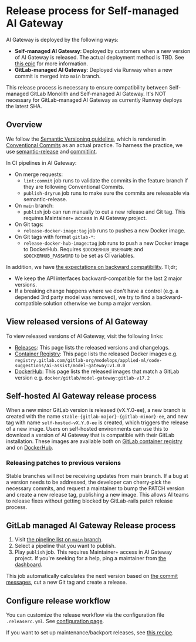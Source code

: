 # Release process for Self-managed AI Gateway

AI Gateway is deployed by the following ways:

- **Self-managed AI Gateway**: Deployed by customers when a new version of AI Gateway is released. The actual deployment method is TBD. See [this epic](https://gitlab.com/groups/gitlab-org/-/epics/13393) for more information.
- **GitLab-managed AI Gateway**: Deployed via Runway when a new commit is merged into `main` branch.

This release process is necessary to ensure compatibility between Self-managed GitLab Monolith and Self-managed AI Gateway.
It's NOT necessary for GitLab-managed AI Gateway as currently Runway deploys the latest SHA.

## Overview

We follow the [Semantic Versioning guideline](https://semver.org/),
which is rendered in [Conventional Commits](https://www.conventionalcommits.org/en) as an actual practice.
To harness the practice, we use [semantic-release](https://github.com/semantic-release/semantic-release) and [commitlint](https://github.com/conventional-changelog/commitlint).

In CI pipelines in AI Gateway:

- On merge requests:
  - `lint:commit` job runs to validate the commits in the feature branch if they are following Conventional Commits.
  - `publish-dryrun` job runs to make sure the commits are releasable via semantic-release.
- On `main` branch:
  - `publish` job can run manually to cut a new release and Git tag. This requires Maintainer+ access in AI Gateway project.
- On Git tags:
  - `release-docker-image:tag` job runs to pushes a new Docker image.
- On Git tags with format `gitlab-*`:
  - `release-docker-hub-image:tag` job runs to push a new Docker image to DockerHub. Requires `$DOCKERHUB_USERNAME` and `$DOCKERHUB_PASSWORD` to be set as CI variables.

In addition, we have [the expectations on backward compatibility](https://docs.gitlab.com/ee/architecture/blueprints/ai_gateway/#basic-stable-api-for-the-ai-gateway).
Tl;dr;

- We keep the API interfaces backward-compatible for the last 2 major versions.
- If a breaking change happens where we don't have a control (e.g. a depended 3rd party model was removed), we try to find a backward-compatible solution otherwise we bump a major version.

## View released versions of AI Gateway

To view released versions of AI Gateway, visit the following links:

- [Releases](https://gitlab.com/gitlab-org/modelops/applied-ml/code-suggestions/ai-assist/-/releases): This page lists the released versions and changelogs.
- [Container Registry](https://gitlab.com/gitlab-org/modelops/applied-ml/code-suggestions/ai-assist/container_registry): This page lists the released Docker images e.g. `registry.gitlab.com/gitlab-org/modelops/applied-ml/code-suggestions/ai-assist/model-gateway:v1.0.0`
- [DockerHub](https://gitlab.com/gitlab-org/modelops/applied-ml/code-suggestions/ai-assist/container_registry): This page lists the released images that match a GitLab version e.g. `docker/gitlab/model-gateway:gitlab-v17.2`

## Self-hosted AI Gateway release process

When a new minor GitLab version is released (vX.Y.0-ee), a new branch is created with the name `stable-{gitlab-major}-{gitlab-minor}-ee`, and new tag with name `self-hosted-vX.Y.0-ee` is created, which triggers the release of a new image. Users on self-hosted environments can use this to download a version of AI Gateway that is compatible with their GitLab installation. These images are available both on
[GitLab container registry](https://gitlab.com/gitlab-org/modelops/applied-ml/code-suggestions/ai-assist/container_registry/3809284)
and on [DockerHub](https://hub.docker.com/repository/docker/gitlab/model-gateway/tags).

### Releasing patches to previous versions

Stable branches will not be receiving updates from main branch. If a bug at a version needs to be addressed, the developer can cherry-pick the necessary commits, and request a maintainer to bump the PATCH version and create a new release tag, publishing a new image. This allows AI teams to release fixes without getting blocked by GitLab-rails patch release process.

## GitLab managed AI Gateway Release process

1. Visit [the pipeline list on `main` branch](https://gitlab.com/gitlab-org/modelops/applied-ml/code-suggestions/ai-assist/-/pipelines?page=1&scope=all&ref=main).
1. Select a pipeline that you want to publish.
1. Play `publish` job. This requires Maintainer+ access in AI Gateway project. If you're seeking for a help, ping a maintainer from [the dashboard](https://gitlab-org.gitlab.io/gitlab-roulette/?currentProject=ai-gateway).

This job automatically calculates the next version based on [the commit messages](https://www.conventionalcommits.org/en), cut a new Git tag and create a release.

## Configure release workflow

You can customize the release workflow via the configuration file `.releaserc.yml`. See [configuration page](https://github.com/semantic-release/semantic-release?tab=readme-ov-file#documentation).

If you want to set up maintenance/backport releases, see [this recipe](https://github.com/semantic-release/semantic-release/blob/master/docs/recipes/release-workflow/maintenance-releases.md).
